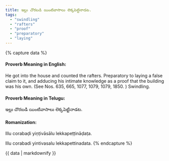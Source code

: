 ```yaml
---
title: ఇల్లు చొరబడి యింటివాసాలు లెక్కపెట్టినాడట.
tags:
  - "swindling"
  - "rafters"
  - "proof"
  - "preparatory"
  - "laying"
---
```


{% capture data %}
#### Proverb Meaning in English:
He got into the house and counted the rafters.
Preparatory to laying a false claim to it, and adducing his intimate knowledge as a proof that the building was his own.
(See Nos. 635, 665, 1077, 1079, 1079, 1850. )
Swindling.

#### Proverb Meaning in Telugu:
ఇల్లు చొరబడి యింటివాసాలు లెక్కపెట్టినాడట.

#### Romanization:
Illu corabaḍi yiṇṭivāsālu lekkapeṭṭināḍaṭa.

Illu corabadi yintivasalu lekkapettinadata.
{% endcapture %}

{{ data | markdownify }}

